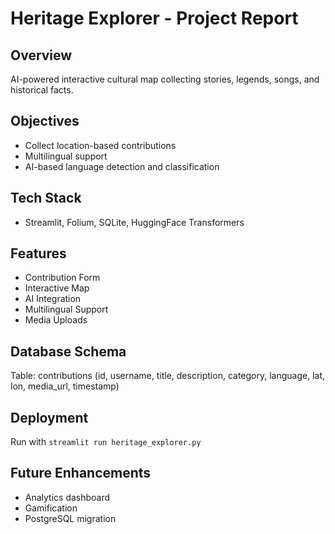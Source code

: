 # Heritage Explorer - Project Report

## Overview
AI-powered interactive cultural map collecting stories, legends, songs, and historical facts.

## Objectives
- Collect location-based contributions
- Multilingual support
- AI-based language detection and classification

## Tech Stack
- Streamlit, Folium, SQLite, HuggingFace Transformers

## Features
- Contribution Form
- Interactive Map
- AI Integration
- Multilingual Support
- Media Uploads

## Database Schema
Table: contributions (id, username, title, description, category, language, lat, lon, media_url, timestamp)

## Deployment
Run with `streamlit run heritage_explorer.py`

## Future Enhancements
- Analytics dashboard
- Gamification
- PostgreSQL migration
